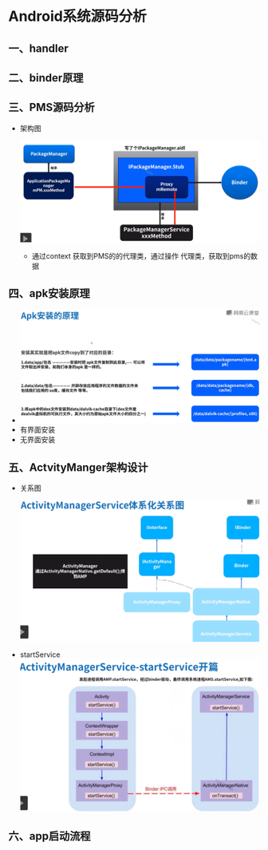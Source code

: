 # Android系统源码分析

## 一、handler

## 二、binder原理

## 三、PMS源码分析

* 架构图

  ![pms架构.png](./res_pic/pms架构.png)

  * 通过context 获取到PMS的的代理类，通过操作 代理类，获取到pms的数据

## 四、apk安装原理

* ![apk安装原理.png](./res_pic/apk安装原理.png)
* 有界面安装
* 无界面安装

## 五、ActvityManger架构设计

* 关系图

  ![ams关系图.png](./res_pic/ams关系图.png)

* startService
  ![startService.png](./res_pic/startService.png)









## 六、app启动流程





